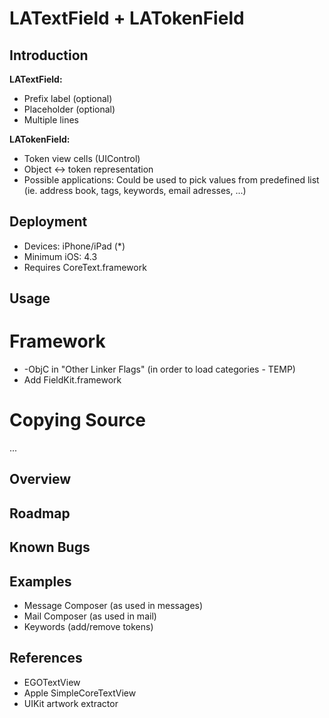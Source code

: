 
LATextField + LATokenField
==========================


Introduction
------------

__LATextField:__

* Prefix label (optional)
* Placeholder (optional)
* Multiple lines

__LATokenField:__

* Token view cells (UIControl)
* Object <-> token representation
* Possible applications: Could be used to pick values from predefined list (ie. address book, tags, keywords, email adresses, ...)

Deployment
---------

* Devices: iPhone/iPad (*)
* Minimum iOS: 4.3
* Requires CoreText.framework

Usage
-----

Framework
=========

* -ObjC in "Other Linker Flags" (in order to load categories - TEMP)
* Add FieldKit.framework

Copying Source
==============

...

Overview
--------


Roadmap
-------


Known Bugs
----------

Examples
--------

* Message Composer (as used in messages)
* Mail Composer (as used in mail)
* Keywords (add/remove tokens)


References
----------

* EGOTextView
* Apple SimpleCoreTextView
* UIKit artwork extractor